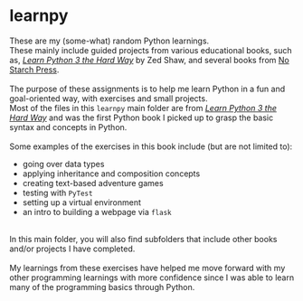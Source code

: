 # learnpy

These are my (some-what) random Python learnings. <br>
These mainly include guided projects from various educational books, such as, [*Learn Python 3 the Hard Way*](https://learncodethehardway.org/python/) by Zed Shaw, and several books from [No Starch Press](https://nostarch.com/).<br><br>
The purpose of these assignments is to help me learn Python in a fun and goal-oriented way, with exercises and small projects.<br>
Most of the files in this `learnpy` main folder are from [*Learn Python 3 the Hard Way*](https://shop.learncodethehardway.org/) and was the first Python book I picked up to grasp the basic syntax and concepts in Python. <br><br>
Some examples of the exercises in this book include (but are not limited to):<br>
- going over data types
- applying inheritance and composition concepts
- creating text-based adventure games
- testing with `PyTest`
- setting up a virtual environment
- an intro to building a webpage via `flask`

<br>
In this main folder, you will also find subfolders that include other books and/or projects I have completed.
<br>
<br>
My learnings from these exercises have helped me move forward with my other programming learnings with more confidence since I was able to learn many of the programming basics through Python. 
